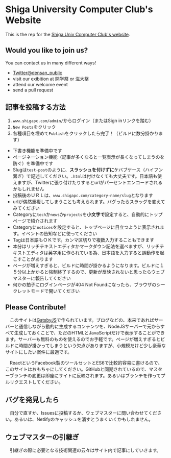 # Shiga University Computer Club's  Website

This is the rep for the [Shiga Univ Computer Club's website](https://www.shigapc.com).

## Would you like to join us?

You can contact us in many different ways!

* [Twitter@densan_public]("https://twitter.com/densan_public")
* visit our exibition at 開学祭 or 滋大祭
* attend our welcome event
* send a pull request

## 記事を投稿する方法

1. `www.shigapc.com/admin/`からログイン（またはSign inリンクを踏む）
1. `New Posts`をクリック
1. 各種項目を埋めて`Publish`をクリックしたら完了！（ビルドに数分掛かります）

* 下書き機能を準備中です
* ページネーション機能（記事が多くなると一覧表示が長くなってしまうのを防ぐ）を準備中です
* Slugは`test-post`のように、**スラッシュを付けずに**ケバブケース（ハイフン繋ぎ）で記述してください。`.html`は付けなくても大丈夫です。日本語も使えますが、Twitterに張り付けたりするとurlがパーセントエンコードされるかもしれません
* 投稿後のＵＲＬは、`www.shigapc.com/category-name/slug`となります
* urlが偶然重複してしまうことも考えられます。バグったらスラッグを変えてみてください
* Categoryに`tech`か`news`か`projects`を**小文字で**設定すると、自動的にトップページで紹介されます
* Categoryに`notices`を設定すると、トップページに目立つように表示されます。イベントの告知などに使ってください
* Tagは日本語もＯＫです。カンマ区切りで複数入力することもできます
* 本分はリッチテキストエディタかマークダウン記法を選べますが、リッチテキストエディタは英字用に作られている為、日本語を入力すると誤動作を起こすことがあります
* ページが増えすぎると、ビルドに時間が掛かるようになります。ビルドに１５分以上かかると強制終了するので、更新が反映されないと思ったらウェブマスターに報告してください
* 何かの拍子にログインページが404 Not Foundになったら、ブラウザのシークレットモードで開いてください

## Please Contribute!

　このサイトは[GatsbyJS]("https://www.gatsbyjs.org/")で作られています。ブログなどの、本来であればサーバーと通信しながら動的に生成するコンテンツを、NodeJSサーバーで元からすべて生成しておくことで、ただのHTMLとJavaScriptだけで表示することができます。サーバーも無料のものを使えるのでお手軽です。ページが増えすぎるとビルドに時間が掛かってしまうという欠点がありますが、小規模だけど少し豪華なサイトにしたい案件に最適です。

　ReactというFacebook製のツールセットとES6で比較的容易に書けるので、このサイトはおもちゃにしてください。GitHubと同期されているので、マスターブランチの変更は即座にサイトに反映されます。あるいはブランチを作ってプルリクエストしてください。

## バグを発見したら

　自分で直すか、Issuesに投稿するか、ウェブマスターに問い合わせてください。あるいは、Netlifyのキャッシュを消すとうまくいくかもしれません。

## ウェブマスターの引継ぎ

　引継ぎの際に必要となる技術関連の云々はサイト内で記事にしていきます。
